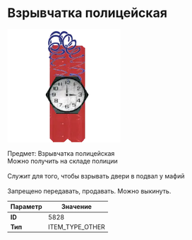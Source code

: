 # Взрывчатка полицейская

![Item Image](../img/5828.webp?raw=true)

Предмет: Взрывчатка полицейская<br>Можно получить на складе полиции<br><br>Служит для того, чтобы взрывать двери в подвал у мафий<br><br>Запрещено передавать, продавать. Можно выкинуть.


| Параметр | Значение |
|----------|----------|
| **ID** | 5828 |
| **Тип** | ITEM_TYPE_OTHER |

